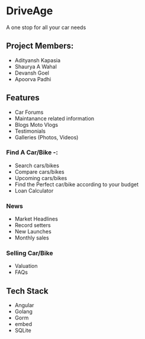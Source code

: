 # DriveAge
A one stop for all your car needs
## Project Members:

 - Adityansh Kapasia  
 - Shaurya A Wahal
 - Devansh Goel  
 - Apoorva Padhi
## Features
 - Car Forums 
 - Maintanance related information   
 - Blogs Moto Vlogs
 - Testimonials 
 - Galleries (Photos, Videos)

### Find A Car/Bike -:

 - Search cars/bikes
 - Compare cars/bikes
 - Upcoming cars/bikes
 - Find the Perfect car/bike according to your budget
 - Loan Calculator

### News

 - Market Headlines
 - Record setters
 - New Launches
 - Monthly sales

### Selling Car/Bike

 - Valuation
 - FAQs

## Tech Stack

 - Angular
 - Golang
 - Gorm
 - embed
 - SQLite
